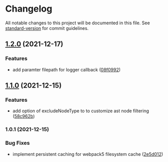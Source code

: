 # Changelog

All notable changes to this project will be documented in this file. See [standard-version](https://github.com/conventional-changelog/standard-version) for commit guidelines.

## [1.2.0](https://github.com/lzwme/feps-webpack-plugin/compare/v1.1.0...v1.2.0) (2021-12-17)


### Features

* add paramter filepath for logger callback ([08f0992](https://github.com/lzwme/feps-webpack-plugin/commit/08f0992a0e5bd9470f8d6f7937ecaf6957652d5a))

## [1.1.0](https://github.com/lzwme/feps-webpack-plugin/compare/v1.0.1...v1.1.0) (2021-12-15)


### Features

* add option of excludeNodeType to  to customize ast node filtering ([58c962b](https://github.com/lzwme/feps-webpack-plugin/commit/58c962bc4a72ffc408e0be7b22bca5d471c4bef4))

### 1.0.1 (2021-12-15)


### Bug Fixes

* implement persistent caching for webpack5 filesystem cache ([2e5d012](https://github.com/lzwme/feps-webpack-plugin/commit/2e5d012d741bfe01e5f64dc75c4782b98553618b))

